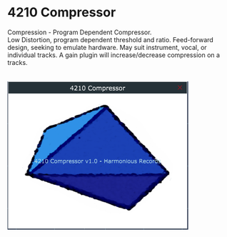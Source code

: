 # 4210 Compressor
Compression - Program Dependent Compressor. <br>
Low Distortion, program dependent threshold and ratio. Feed-forward design, seeking to emulate hardware. May suit instrument, vocal, or individual tracks. A gain plugin will increase/decrease compression on a tracks.<br><br><br>
<img src="https://github.com/Kirby01/4210-Compressor/blob/main/af.png?raw=true"><br>
